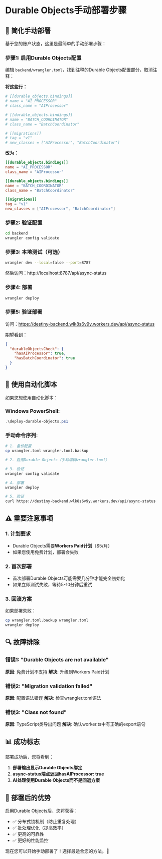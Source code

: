 # Durable Objects手动部署步骤

## 🎯 简化手动部署

基于您的账户状态，这里是最简单的手动部署步骤：

### 步骤1: 启用Durable Objects配置

编辑 `backend/wrangler.toml`，找到注释的Durable Objects配置部分，取消注释：

**将这些行：**
```toml
# [[durable_objects.bindings]]
# name = "AI_PROCESSOR"
# class_name = "AIProcessor"

# [[durable_objects.bindings]]
# name = "BATCH_COORDINATOR"
# class_name = "BatchCoordinator"

# [[migrations]]
# tag = "v1"
# new_classes = ["AIProcessor", "BatchCoordinator"]
```

**改为：**
```toml
[[durable_objects.bindings]]
name = "AI_PROCESSOR"
class_name = "AIProcessor"

[[durable_objects.bindings]]
name = "BATCH_COORDINATOR"
class_name = "BatchCoordinator"

[[migrations]]
tag = "v1"
new_classes = ["AIProcessor", "BatchCoordinator"]
```

### 步骤2: 验证配置
```bash
cd backend
wrangler config validate
```

### 步骤3: 本地测试（可选）
```bash
wrangler dev --local=false --port=8787
```
然后访问：http://localhost:8787/api/async-status

### 步骤4: 部署
```bash
wrangler deploy
```

### 步骤5: 验证部署
访问：https://destiny-backend.wlk8s6v9y.workers.dev/api/async-status

期望看到：
```json
{
  "durableObjectsCheck": {
    "hasAIProcessor": true,
    "hasBatchCoordinator": true
  }
}
```

## 🚀 使用自动化脚本

如果您想使用自动化脚本：

### Windows PowerShell:
```powershell
.\deploy-durable-objects.ps1
```

### 手动命令序列:
```bash
# 1. 备份配置
cp wrangler.toml wrangler.toml.backup

# 2. 启用Durable Objects（手动编辑wrangler.toml）

# 3. 验证
wrangler config validate

# 4. 部署
wrangler deploy

# 5. 验证
curl https://destiny-backend.wlk8s6v9y.workers.dev/api/async-status
```

## ⚠️ 重要注意事项

### 1. 计划要求
- Durable Objects需要**Workers Paid计划**（$5/月）
- 如果您使用免费计划，部署会失败

### 2. 首次部署
- 首次部署Durable Objects可能需要几分钟才能完全初始化
- 如果立即测试失败，等待5-10分钟后重试

### 3. 回滚方案
如果部署失败：
```bash
cp wrangler.toml.backup wrangler.toml
wrangler deploy
```

## 🔍 故障排除

### 错误1: "Durable Objects are not available"
**原因**: 免费计划不支持
**解决**: 升级到Workers Paid计划

### 错误2: "Migration validation failed"
**原因**: 配置语法错误
**解决**: 检查wrangler.toml语法

### 错误3: "Class not found"
**原因**: TypeScript类导出问题
**解决**: 确认worker.ts中有正确的export语句

## 📊 成功标志

部署成功后，您将看到：

1. **部署输出显示Durable Objects绑定**
2. **async-status端点返回hasAIProcessor: true**
3. **AI处理使用Durable Objects而不是回退方案**

## 🎉 部署后的优势

启用Durable Objects后，您将获得：
- ✅ 分布式锁机制（防止重复处理）
- ✅ 批处理优化（提高效率）
- ✅ 更高的可靠性
- ✅ 更好的性能监控

现在您可以开始手动部署了！选择最适合您的方法。🚀
